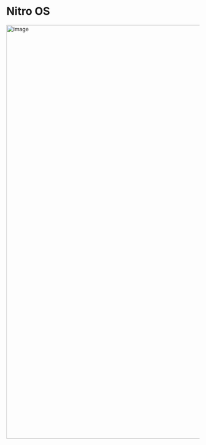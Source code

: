 # Nitro OS

<img width="1920" height="1080" alt="image" src="https://github.com/user-attachments/assets/dd64b42e-becf-4eea-8bc0-31a04381c9b7" />
